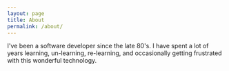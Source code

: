```yaml
---
layout: page
title: About
permalink: /about/
---
```


I've been a software developer since the late 80's. 
I have spent a lot of years learning, un-learning, re-learning, and
occasionally getting frustrated with this wonderful technology.
